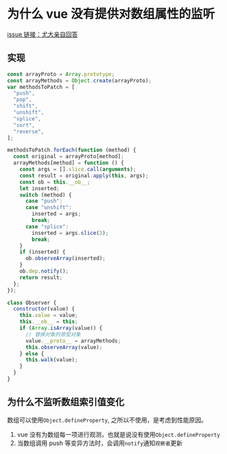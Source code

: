# 为什么 vue 没有提供对数组属性的监听

[issue 链接：尤大亲自回答](https://github.com/vuejs/vue/issues/8562)

## 实现

```js
const arrayProto = Array.prototype;
const arrayMethods = Object.create(arrayProto);
var methodsToPatch = [
  "push",
  "pop",
  "shift",
  "unshift",
  "splice",
  "sort",
  "reverse",
];

methodsToPatch.forEach(function (method) {
  const original = arrayProto[method];
  arrayMethods[method] = function () {
    const args = [].slice.call(arguments);
    const result = original.apply(this, args);
    const ob = this.__ob__;
    let inserted;
    switch (method) {
      case "push":
      case "unshift":
        inserted = args;
        break;
      case "splice":
        inserted = args.slice(2);
        break;
    }
    if (inserted) {
      ob.observeArray(inserted);
    }
    ob.dep.notify();
    return result;
  };
});

class Observer {
  constructor(value) {
    this.value = value;
    this.__ob__ = this;
    if (Array.isArray(value)) {
      // 替换对象的原型对象
      value.__proto__ = arrayMethods;
      this.observeArray(value);
    } else {
      this.walk(value);
    }
  }
}
```

## 为什么不监听数组索引值变化

数组可以使用`Object.defineProperty`, 之所以不使用，是考虑到性能原因。

1. vue 没有为数组每一项进行观测，也就是说没有使用`Object.defineProperty`
2. 当数组调用 push 等变异方法时，会调用`notify`通知`观察者`更新

